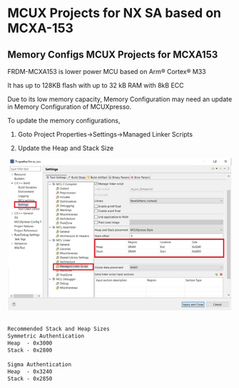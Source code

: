# MCUX Projects for NX SA based on MCXA-153

## Memory Configs MCUX Projects for MCXA153

FRDM-MCXA153 is lower power MCU based on Arm® Cortex® M33

It has up to 128KB flash with up to 32 kB RAM with 8kB ECC

Due to its low memory capacity, Memory Configuration may need an update in Memory Configuration of MCUXpresso.

To update the memory configurations,

1) Goto Project Properties->Settings->Managed Linker Scripts

2) Update the Heap and Stack Size

<p align=center>
<img src="../../doc/img/mcux_projects/mcxa_mcuxproj_mem_config.jpg" alt="drawing" width="500" />
</p>

```console

Recommended Stack and Heap Sizes
Symmetric Authentication
Heap  - 0x3000
Stack - 0x2800

Sigma Authentication
Heap  - 0x3240
Stack - 0x2850

```
